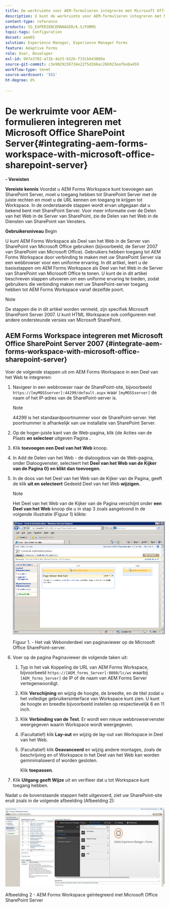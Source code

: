 ```yaml
---
title: De werkruimte voor AEM-formulieren integreren met Microsoft Office SharePoint Server
description: U kunt de werkruimte voor AEM-formulieren integreren met Microsoft Office SharePoint Server.
content-type: reference
products: SG_EXPERIENCEMANAGER/6.5/FORMS
topic-tags: Configuration
docset: aem65
solution: Experience Manager, Experience Manager Forms
feature: Adaptive Forms
role: User, Developer
exl-id: 907e3702-a71b-4e25-b52b-f33cbb43009a
source-git-commit: c3e9029236734e22f5d266ac26b923eafbe0a459
workflow-type: tm+mt
source-wordcount: '551'
ht-degree: 0%

---
```


# De werkruimte voor AEM-formulieren integreren met Microsoft Office SharePoint Server{#integrating-aem-forms-workspace-with-microsoft-office-sharepoint-server}

**- Vereisten**

**Vereiste kennis**
Voordat u AEM Forms Workspace kunt toevoegen aan SharePoint Server, moet u toegang hebben tot SharePoint Server met de juiste rechten en moet u de URL kennen om toegang te krijgen tot Workspace. In de onderstaande stappen wordt ervan uitgegaan dat u bekend bent met SharePoint Server. Voor meer informatie over de Delen van het Web in de Server van SharePoint, zie de Delen van het Web in de Diensten van SharePoint van Vensters.

**Gebruikersniveau**
Begin

U kunt AEM Forms Workspace als Deel van het Web in de Server van SharePoint van Microsoft Office gebruiken (bijvoorbeeld, de Server 2007 van SharePoint van Microsoft Office). Gebruikers hebben toegang tot AEM Forms Workspace door verbinding te maken met uw SharePoint Server via een webbrowser voor een uniforme ervaring. In dit artikel, leert u de basisstappen om AEM Forms Workspace als Deel van het Web in de Server van SharePoint van Microsoft Office te tonen. U kunt de in dit artikel beschreven stappen uitvoeren om een uniforme ervaring te bieden, zodat gebruikers die verbinding maken met uw SharePoint-server toegang hebben tot AEM Forms Workspace vanaf dezelfde poort.

>[!NOTE]
>
>De stappen die in dit artikel worden vermeld, zijn specifiek Microsoft SharePoint Server 2007. U kunt HTML Workspace ook configureren met andere ondersteunde versies van Microsoft SharePoint.

## AEM Forms Workspace integreren met Microsoft Office SharePoint Server 2007 {#integrate-aem-forms-workspace-with-microsoft-office-sharepoint-server}

Voer de volgende stappen uit om AEM Forms Workspace in een Deel van het Web te integreren:

1. Navigeer in een webbrowser naar de SharePoint-site, bijvoorbeeld `https://[myMOSSserver]:44299/default.aspx` waar `[myMOSSserver]` de naam of het IP-adres van de SharePoint-server is.

   >[!NOTE]
   >
   >44299 is het standaardpoortnummer voor de SharePoint-server. Het poortnummer is afhankelijk van uw installatie van SharePoint Server.

1. Op de hoger-juiste kant van de Web-pagina, klik &lbrace;de Acties van de Plaats **en selecteer** uitgeven Pagina **.**
1. Klik **toevoegen een Deel van het Web** knoop.
1. In Add de Delen van het Web - de dialoogdoos van de Web-pagina, onder Dialoogvenster, selecteert het **Deel van het Web van de Kijker van de Pagina 0&rbrace; en klikt dan** **toevoegen.**
1. In de doos van het Deel van het Web van de Kijker van de Pagina, geeft de klik **uit en selecteert** Gedeeld Deel van het Web **wijzigen.**

   >[!NOTE]
   >
   >Het Deel van het Web van de Kijker van de Pagina verschijnt onder **een Deel van het Web** knoop die u in stap 3 zoals aangetoond in de volgende illustratie (Figuur 1) klikte:

   ![&#x200B; de doos van het Deel van het Web van de Kijker van de Pagina in de server van SharePoint van Microsoft Office.](assets/page-viewer-web-part-box-in-microsoft-office-sharepoint-server.png)

   Figuur 1. - Het vak Webonderdeel van paginaviewer op de Microsoft Office SharePoint-server.

1. Voer op de pagina Paginaviewer de volgende taken uit:

   1. Typ in het vak Koppeling de URL van AEM Forms Workspace, bijvoorbeeld `https://[AEM_forms_Server]:8080/lc/ws` waarbij `[AEM_forms_Server]` de IP of de naam van AEM Forms Server vertegenwoordigt.
   1. Klik **Verschijning** en wijzig de hoogte, de breedte, en de titel zodat u het volledige gebruikersinterface van Workspace kunt zien. U kunt de hoogte en breedte bijvoorbeeld instellen op respectievelijk 6 en 11 inch.
   1. Klik **Verbinding van de Test**. Er wordt een nieuw webbrowservenster weergegeven waarin Workspace wordt weergegeven.
   1. (Facultatief) klik **Lay-out** en wijzig de lay-out van Workspace in Deel van het Web.
   1. (Facultatief) klik **Geavanceerd** en wijzig andere montages, zoals de beschrijving en of Workspace in het Deel van het Web kan worden geminimaliseerd of worden gesloten.

      Klik **toepassen**.

1. Klik **Uitgang geeft Wijze** uit en verifieer dat u tot Workspace kunt toegang hebben.

Nadat u de bovenstaande stappen hebt uitgevoerd, ziet uw SharePoint-site eruit zoals in de volgende afbeelding (Afbeelding 2):

![&#x200B; AEM Forms Workspace geïntegreerd met de Server van SharePoint van Microsoft Office &#x200B;](assets/aem-forms-workspace.jpg)

Afbeelding 2 - AEM Forms Workspace geïntegreerd met Microsoft Office SharePoint Server
